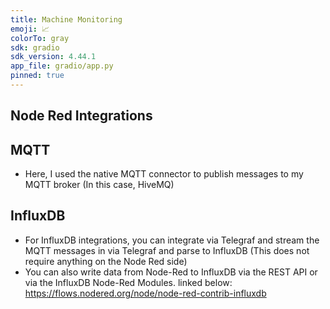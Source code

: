 ```yaml
---
title: Machine Monitoring
emoji: 📈
colorTo: gray
sdk: gradio
sdk_version: 4.44.1
app_file: gradio/app.py
pinned: true
---
```

## Node Red Integrations

## MQTT
- Here, I used the native MQTT connector to publish messages to my MQTT broker (In this case, HiveMQ)

## InfluxDB
- For InfluxDB integrations, you can integrate via Telegraf and stream the MQTT messages in via Telegraf and parse to InfluxDB (This does not require anything on the Node Red side)
- You can also write data from Node-Red to InfluxDB via the REST API or via the InfluxDB Node-Red Modules. linked below:
https://flows.nodered.org/node/node-red-contrib-influxdb

